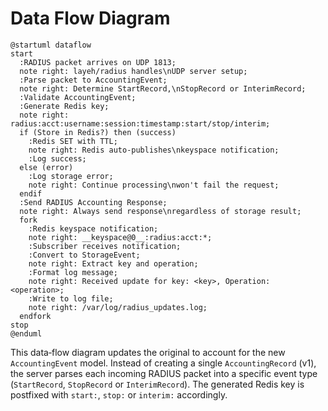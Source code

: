 # Data Flow Diagram

```plantuml
@startuml dataflow
start
  :RADIUS packet arrives on UDP 1813;
  note right: layeh/radius handles\nUDP server setup;
  :Parse packet to AccountingEvent;
  note right: Determine StartRecord,\nStopRecord or InterimRecord;
  :Validate AccountingEvent;
  :Generate Redis key;
  note right: radius:acct:username:session:timestamp:start/stop/interim;
  if (Store in Redis?) then (success)
    :Redis SET with TTL;
    note right: Redis auto‑publishes\nkeyspace notification;
    :Log success;
  else (error)
    :Log storage error;
    note right: Continue processing\nwon't fail the request;
  endif
  :Send RADIUS Accounting Response;
  note right: Always send response\nregardless of storage result;
  fork
    :Redis keyspace notification;
    note right: __keyspace@0__:radius:acct:*;
    :Subscriber receives notification;
    :Convert to StorageEvent;
    note right: Extract key and operation;
    :Format log message;
    note right: Received update for key: <key>, Operation: <operation>;
    :Write to log file;
    note right: /var/log/radius_updates.log;
  endfork
stop
@enduml
```

This data‑flow diagram updates the original to account for the new `AccountingEvent` model.  Instead of creating a single `AccountingRecord` (v1), the server parses each incoming RADIUS packet into a specific event type (`StartRecord`, `StopRecord` or `InterimRecord`). The generated Redis key is postfixed with `start:`, `stop:` or `interim:` accordingly.